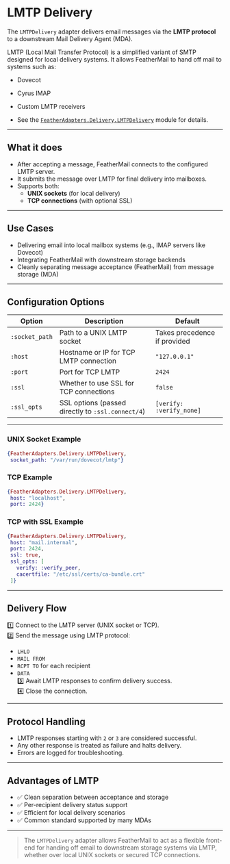 # LMTP Delivery

The `LMTPDelivery` adapter delivers email messages via the **LMTP protocol** to a downstream Mail Delivery Agent (MDA).

LMTP (Local Mail Transfer Protocol) is a simplified variant of SMTP designed for local delivery systems. It allows FeatherMail to hand off mail to systems such as:

- Dovecot
- Cyrus IMAP
- Custom LMTP receivers

- See the [`FeatherAdapters.Delivery.LMTPDelivery`](`FeatherAdapters.Delivery.LMTPDelivery`) module for details.
---

## What it does

- After accepting a message, FeatherMail connects to the configured LMTP server.
- It submits the message over LMTP for final delivery into mailboxes.
- Supports both:
  - **UNIX sockets** (for local delivery)
  - **TCP connections** (with optional SSL)

---

## Use Cases

- Delivering email into local mailbox systems (e.g., IMAP servers like Dovecot)
- Integrating FeatherMail with downstream storage backends
- Cleanly separating message acceptance (FeatherMail) from message storage (MDA)

---

## Configuration Options

| Option | Description | Default |
|--------|-------------|---------|
| `:socket_path` | Path to a UNIX LMTP socket | Takes precedence if provided |
| `:host` | Hostname or IP for TCP LMTP connection | `"127.0.0.1"` |
| `:port` | Port for TCP LMTP | `2424` |
| `:ssl` | Whether to use SSL for TCP connections | `false` |
| `:ssl_opts` | SSL options (passed directly to `:ssl.connect/4`) | `[verify: :verify_none]` |

---

### UNIX Socket Example

```elixir
{FeatherAdapters.Delivery.LMTPDelivery,
 socket_path: "/var/run/dovecot/lmtp"}
```

### TCP Example

```elixir
{FeatherAdapters.Delivery.LMTPDelivery,
 host: "localhost",
 port: 2424}
```

### TCP with SSL Example

```elixir
{FeatherAdapters.Delivery.LMTPDelivery,
 host: "mail.internal",
 port: 2424,
 ssl: true,
 ssl_opts: [
   verify: :verify_peer,
   cacertfile: "/etc/ssl/certs/ca-bundle.crt"
 ]}
```

---

## Delivery Flow

1️⃣ Connect to the LMTP server (UNIX socket or TCP).  
2️⃣ Send the message using LMTP protocol:
   - `LHLO`
   - `MAIL FROM`
   - `RCPT TO` for each recipient
   - `DATA`  
3️⃣ Await LMTP responses to confirm delivery success.  
4️⃣ Close the connection.

---

## Protocol Handling

- LMTP responses starting with `2` or `3` are considered successful.
- Any other response is treated as failure and halts delivery.
- Errors are logged for troubleshooting.

---

## Advantages of LMTP

- ✅ Clean separation between acceptance and storage
- ✅ Per-recipient delivery status support
- ✅ Efficient for local delivery scenarios
- ✅ Common standard supported by many MDAs

---

> The `LMTPDelivery` adapter allows FeatherMail to act as a flexible front-end for handing off email to downstream storage systems via LMTP, whether over local UNIX sockets or secured TCP connections.

